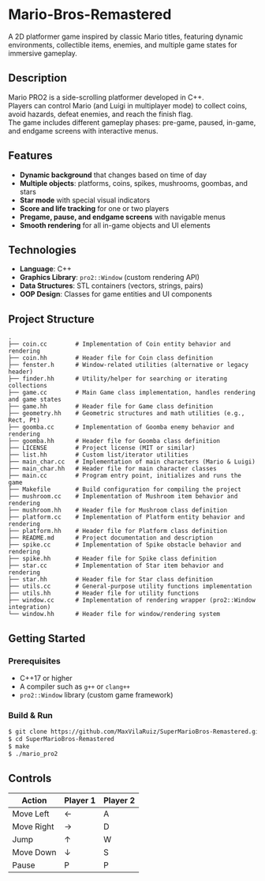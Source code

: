 # Mario-Bros-Remastered
A 2D platformer game inspired by classic Mario titles, featuring dynamic environments, collectible items, enemies, and multiple game states for immersive gameplay.

## Description
Mario PRO2 is a side-scrolling platformer developed in C++.  
Players can control Mario (and Luigi in multiplayer mode) to collect coins, avoid hazards, defeat enemies, and reach the finish flag.  
The game includes different gameplay phases: pre-game, paused, in-game, and endgame screens with interactive menus.

## Features
- **Dynamic background** that changes based on time of day
- **Multiple objects**: platforms, coins, spikes, mushrooms, goombas, and stars
- **Star mode** with special visual indicators
- **Score and life tracking** for one or two players
- **Pregame, pause, and endgame screens** with navigable menus
- **Smooth rendering** for all in-game objects and UI elements

## Technologies
- **Language**: C++
- **Graphics Library**: `pro2::Window` (custom rendering API)
- **Data Structures**: STL containers (vectors, strings, pairs)
- **OOP Design**: Classes for game entities and UI components

## Project Structure
```
.
├── coin.cc        # Implementation of Coin entity behavior and rendering
├── coin.hh        # Header file for Coin class definition
├── fenster.h      # Window-related utilities (alternative or legacy header)
├── finder.hh      # Utility/helper for searching or iterating collections
├── game.cc        # Main Game class implementation, handles rendering and game states
├── game.hh        # Header file for Game class definition
├── geometry.hh    # Geometric structures and math utilities (e.g., Rect, Pt)
├── goomba.cc      # Implementation of Goomba enemy behavior and rendering
├── goomba.hh      # Header file for Goomba class definition
├── LICENSE        # Project license (MIT or similar)
├── list.hh        # Custom list/iterator utilities
├── main_char.cc   # Implementation of main characters (Mario & Luigi)
├── main_char.hh   # Header file for main character classes
├── main.cc        # Program entry point, initializes and runs the game
├── Makefile       # Build configuration for compiling the project
├── mushroom.cc    # Implementation of Mushroom item behavior and rendering
├── mushroom.hh    # Header file for Mushroom class definition
├── platform.cc    # Implementation of Platform entity behavior and rendering
├── platform.hh    # Header file for Platform class definition
├── README.md      # Project documentation and description
├── spike.cc       # Implementation of Spike obstacle behavior and rendering
├── spike.hh       # Header file for Spike class definition
├── star.cc        # Implementation of Star item behavior and rendering
├── star.hh        # Header file for Star class definition
├── utils.cc       # General-purpose utility functions implementation
├── utils.hh       # Header file for utility functions
├── window.cc      # Implementation of rendering wrapper (pro2::Window integration)
└── window.hh      # Header file for window/rendering system
```

## Getting Started

### Prerequisites
- C++17 or higher
- A compiler such as `g++` or `clang++`
- `pro2::Window` library (custom game framework)

### Build & Run
```bash
$ git clone https://github.com/MaxVilaRuiz/SuperMarioBros-Remastered.git
$ cd SuperMarioBros-Remastered
$ make
$ ./mario_pro2
```

## Controls

| Action      | Player 1 | Player 2 |
|-------------|----------|----------|
| Move Left   | ←        | A        |
| Move Right  | →        | D        |
| Jump        | ↑        | W        |
| Move Down   | ↓        | S        |
| Pause       | P        | P        |